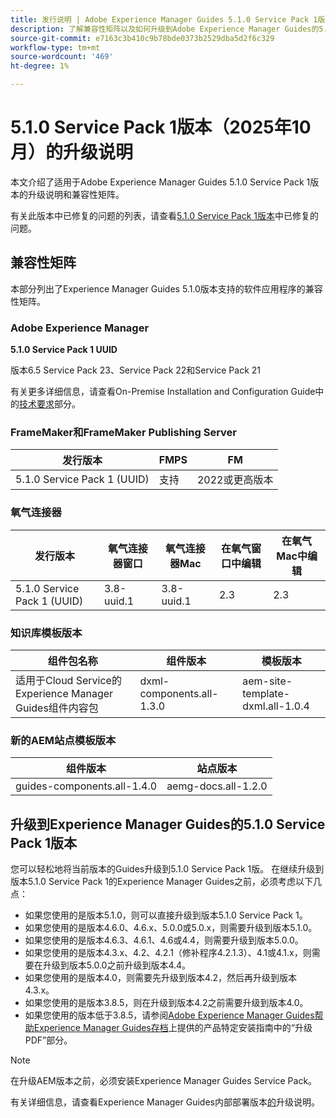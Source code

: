 ```yaml
---
title: 发行说明 | Adobe Experience Manager Guides 5.1.0 Service Pack 1版本的升级说明
description: 了解兼容性矩阵以及如何升级到Adobe Experience Manager Guides的5.1.0 Service Pack 1版本。
source-git-commit: e7163c3b410c9b78bde0373b2529dba5d2f6c329
workflow-type: tm+mt
source-wordcount: '469'
ht-degree: 1%

---
```


# 5.1.0 Service Pack 1版本（2025年10月）的升级说明

本文介绍了适用于Adobe Experience Manager Guides 5.1.0 Service Pack 1版本的升级说明和兼容性矩阵。

有关此版本中已修复的问题的列表，请查看[5.1.0 Service Pack 1版本](../release-info/fixed-issues-5-1-0-sp1.md)中已修复的问题。

## 兼容性矩阵

本部分列出了Experience Manager Guides 5.1.0版本支持的软件应用程序的兼容性矩阵。

### Adobe Experience Manager

**5.1.0 Service Pack 1 UUID**

版本6.5 Service Pack 23、Service Pack 22和Service Pack 21

有关更多详细信息，请查看On-Premise Installation and Configuration Guide中的[技术要求](../install-guide/download-install-technical-requirements.md)部分。

### FrameMaker和FrameMaker Publishing Server

| 发行版本 | FMPS | FM |
| --- | --- | --- |
| 5.1.0 Service Pack 1 (UUID) | 支持 | 2022或更高版本 |

### 氧气连接器

| 发行版本 | 氧气连接器窗口 | 氧气连接器Mac | 在氧气窗口中编辑 | 在氧气Mac中编辑 |
| --- | --- | --- |--- |--- |
| 5.1.0 Service Pack 1 (UUID) | 3.8-uuid.1 | 3.8-uuid.1 | 2.3 | 2.3 |

### 知识库模板版本

| 组件包名称 | 组件版本 | 模板版本 |
|---|---|---|
| 适用于Cloud Service的Experience Manager Guides组件内容包 | dxml-components.all-1.3.0 | aem-site-template-dxml.all-1.0.4 |

### 新的AEM站点模板版本


| 组件版本 | 站点版本 |
|---|---|
| guides-components.all-1.4.0 | aemg-docs.all-1.2.0 |


## 升级到Experience Manager Guides的5.1.0 Service Pack 1版本

您可以轻松地将当前版本的Guides升级到5.1.0 Service Pack 1版。 在继续升级到版本5.1.0 Service Pack 1的Experience Manager Guides之前，必须考虑以下几点：

- 如果您使用的是版本5.1.0，则可以直接升级到版本5.1.0 Service Pack 1。
- 如果您使用的是版本4.6.0、4.6.x、5.0.0或5.0.x，则需要升级到版本5.1.0。
- 如果您使用的是版本4.6.3、4.6.1、4.6或4.4，则需要升级到版本5.0.0。
- 如果您使用的是版本4.3.x、4.2、4.2.1（修补程序4.2.1.3）、4.1或4.1.x，则需要在升级到版本5.0.0之前升级到版本4.4。
- 如果您使用的是版本4.0，则需要先升级到版本4.2，然后再升级到版本4.3.x。
- 如果您使用的是版本3.8.5，则在升级到版本4.2之前需要升级到版本4.0。
- 如果您使用的版本低于3.8.5，请参阅[Adobe Experience Manager Guides帮助Experience Manager Guides存档](https://helpx.adobe.com/cn/xml-documentation-for-experience-manager/archive.html)上提供的产品特定安装指南中的“升级PDF”部分。

>[!NOTE]
>
>在升级AEM版本之前，必须安装Experience Manager Guides Service Pack。

有关详细信息，请查看Experience Manager Guides内部部署版本[的](../install-guide/upgrade-xml-documentation.md)升级说明。
